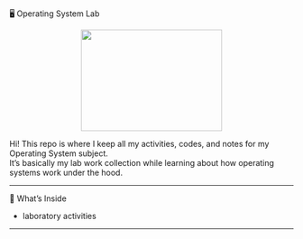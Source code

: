 🖥️ Operating System Lab

<p align="center">
  <img src="https://media.giphy.com/media/JIX9t2j0ZTN9S/giphy.gif" width="250" height="180" />
</p>



Hi! This repo is where I keep all my activities, codes, and notes for my Operating System subject.  
It’s basically my lab work collection while learning about how operating systems work under the hood.

---

📂 What’s Inside
- laboratory activities
  
---


